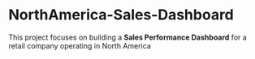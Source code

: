 # NorthAmerica-Sales-Dashboard
This project focuses on building a **Sales Performance Dashboard** for a retail company operating in North America

